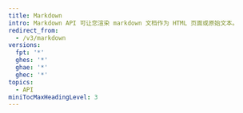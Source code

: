 ```yaml
---
title: Markdown
intro: Markdown API 可让您渲染 markdown 文档作为 HTML 页面或原始文本。
redirect_from:
  - /v3/markdown
versions:
  fpt: '*'
  ghes: '*'
  ghae: '*'
  ghec: '*'
topics:
  - API
miniTocMaxHeadingLevel: 3
---
```


<!--
  Operations are automatically generated. Markdown for this page is located in data/reusables/rest-reference/markdown
-->
